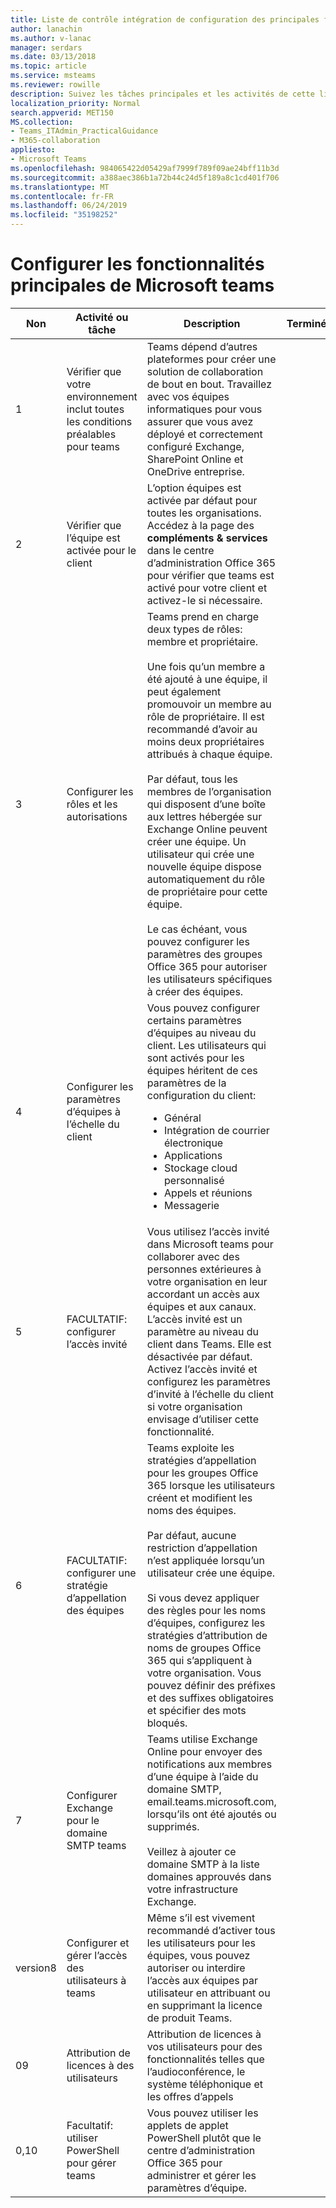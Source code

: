 ```yaml
---
title: Liste de contrôle intégration de configuration des principales fonctionnalités de Microsoft Teams
author: lanachin
ms.author: v-lanac
manager: serdars
ms.date: 03/13/2018
ms.topic: article
ms.service: msteams
ms.reviewer: rowille
description: Suivez les tâches principales et les activités de cette liste de vérification lorsque vous configurez Teams.
localization_priority: Normal
search.appverid: MET150
MS.collection:
- Teams_ITAdmin_PracticalGuidance
- M365-collaboration
appliesto:
- Microsoft Teams
ms.openlocfilehash: 984065422d05429af7999f789f09ae24bff11b3d
ms.sourcegitcommit: a388aec386b1a72b44c24d5f189a8c1cd401f706
ms.translationtype: MT
ms.contentlocale: fr-FR
ms.lasthandoff: 06/24/2019
ms.locfileid: "35198252"
---
```

# <a name="configure-microsoft-teams-core-capabilities"></a>Configurer les fonctionnalités principales de Microsoft teams

| Non | Activité ou tâche | Description | Terminé ? | Informations supplémentaires |
|----|-----------------------------------------------------------------|--------------------------------------------------------------------------------------------------------------------------------------------------------------------------------------------------------------------------------------------------------------------------------------------------------------------------------------------------------------------------------------------------------------------------------------------------------------------------------------------------------------------------------------------|------------|---------------------------------------------------------------------------------------------------------------------------------------------------------------------------------------------------------------------------------------------------------------------------------------------------------------------------------------------------------------------------------------|
| 1  | Vérifier que votre environnement inclut toutes les conditions préalables pour teams | Teams dépend d’autres plateformes pour créer une solution de collaboration de bout en bout. Travaillez avec vos équipes informatiques pour vous assurer que vous avez déployé et correctement configuré Exchange, SharePoint Online et OneDrive entreprise. | | [Interaction de SharePoint Online et OneDrive Entreprise avec Microsoft Teams](sharepoint-onedrive-interact.md) <br/><br/>[Interaction entre Exchange et Microsoft Teams](exchange-teams-interact.md) |
| 2  | Vérifier que l’équipe est activée pour le client | L’option équipes est activée par défaut pour toutes les organisations. Accédez à la page des **compléments & services** dans le centre d’administration Office 365 pour vérifier que teams est activé pour votre client et activez-le si nécessaire. | | [Configurer Microsoft Teams dans votre organisation Office 365](office-365-set-up.md) |
| 3  | Configurer les rôles et les autorisations | Teams prend en charge deux types de rôles: membre et propriétaire. <br/><br/>Une fois qu’un membre a été ajouté à une équipe, il peut également promouvoir un membre au rôle de propriétaire. Il est recommandé d’avoir au moins deux propriétaires attribués à chaque équipe. <br/><br/>Par défaut, tous les membres de l’organisation qui disposent d’une boîte aux lettres hébergée sur Exchange Online peuvent créer une équipe. Un utilisateur qui crée une nouvelle équipe dispose automatiquement du rôle de propriétaire pour cette équipe. <br/><br/>Le cas échéant, vous pouvez configurer les paramètres des groupes Office 365 pour autoriser les utilisateurs spécifiques à créer des équipes. | | [Assigner des rôles et des autorisations dans Microsoft Teams](assign-roles-permissions.md) <br/><br/>[Groupes Office 365 et Microsoft teams](office-365-groups.md) <br/><br/>[Gérer les utilisateurs autorisés à créer des groupes Office 365](https://support.office.com/article/Manage-who-can-create-Office-365-Groups-4c46c8cb-17d0-44b5-9776-005fced8e618) |
| 4  | Configurer les paramètres d’équipes à l’échelle du client | Vous pouvez configurer certains paramètres d’équipes au niveau du client. Les utilisateurs qui sont activés pour les équipes héritent de ces paramètres de la configuration du client:<ul><li>Général</li><li>Intégration de courrier électronique</li><li>Applications</li><li>Stockage cloud personnalisé</li><li>Appels et réunions</li><li>Messagerie </li></ul>| | [Gérer les paramètres de Microsoft Teams pour votre organisation](enable-features-office-365.md) |
| 5  | FACULTATIF: configurer l’accès invité | Vous utilisez l’accès invité dans Microsoft teams pour collaborer avec des personnes extérieures à votre organisation en leur accordant un accès aux équipes et aux canaux. L’accès invité est un paramètre au niveau du client dans Teams. Elle est désactivée par défaut. <br/>Activez l’accès invité et configurez les paramètres d’invité à l’échelle du client si votre organisation envisage d’utiliser cette fonctionnalité. | | [Accès invité dans Microsoft Teams](guest-access.md) |
| 6  | FACULTATIF: configurer une stratégie d’appellation des équipes | Teams exploite les stratégies d’appellation pour les groupes Office 365 lorsque les utilisateurs créent et modifient les noms des équipes. <br/><br/>Par défaut, aucune restriction d’appellation n’est appliquée lorsqu’un utilisateur crée une équipe. <br/><br/>Si vous devez appliquer des règles pour les noms d’équipes, configurez les stratégies d’attribution de noms de groupes Office 365 qui s’appliquent à votre organisation. Vous pouvez définir des préfixes et des suffixes obligatoires et spécifier des mots bloqués. | | [Planifier les groupes Office 365 lors de la création d’équipes dans Microsoft teams](plan-office-365-groups.md) <br/><br/>[Stratégie d’attribution de noms de groupes Office 365](https://support.office.com/article/Office-365-Groups-naming-policy-6ceca4d3-cad1-4532-9f0f-d469dfbbb552) |
| 7  | Configurer Exchange pour le domaine SMTP teams | Teams utilise Exchange Online pour envoyer des notifications aux membres d’une équipe à l’aide du domaine SMTP, email.teams.microsoft.com, lorsqu’ils ont été ajoutés ou supprimés. <br/><br/>Veillez à ajouter ce domaine SMTP à la liste domaines approuvés dans votre infrastructure Exchange. | | [Ajouter le domaine SMTP de Microsoft Teams comme domaine accepté dans Exchange Online](smtp-accepted-domain.md) |
| version8  | Configurer et gérer l’accès des utilisateurs à teams | Même s’il est vivement recommandé d’activer tous les utilisateurs pour les équipes, vous pouvez autoriser ou interdire l’accès aux équipes par utilisateur en attribuant ou en supprimant la licence de produit Teams. | | [Gérer l’accès des utilisateurs à Microsoft Teams](user-access.md) |
| 09  | Attribution de licences à des utilisateurs | Attribution de licences à vos utilisateurs pour des fonctionnalités telles que l’audioconférence, le système téléphonique et les offres d’appels | | [Affectation de licences Skype entreprise et Microsoft teams](assign-teams-licenses.md)|
| 0,10 | Facultatif: utiliser PowerShell pour gérer teams | Vous pouvez utiliser les applets de applet PowerShell plutôt que le centre d’administration Office 365 pour administrer et gérer les paramètres d’équipe. | | [Microsoft teams PowerShell](https://docs.microsoft.com/powershell/module/teams/?view=teams-ps) |
